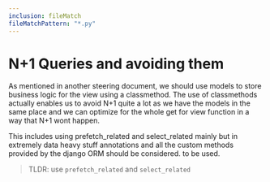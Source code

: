 ```yaml
---
inclusion: fileMatch
fileMatchPattern: "*.py"
---
```


# N+1 Queries and avoiding them

As mentioned in another steering document, we should use models to store business logic for the view using a classmethod.
The use of classmethods actually enables us to avoid N+1 quite a lot as we have the models in the same place and we can optimize
for the whole get for view function in a way that N+1 wont happen.

This includes using prefetch_related and select_related mainly but in extremely data heavy stuff annotations and all the custom 
methods provided by the django ORM should be considered. to be used.

> TLDR: use `prefetch_related` and `select_related`